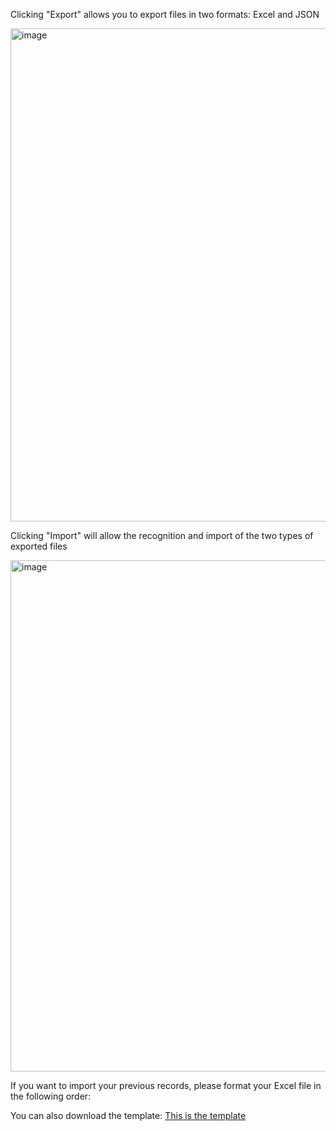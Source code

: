 Clicking "Export" allows you to export files in two formats: Excel and JSON

<img width="1213" height="789" alt="image" src="https://github.com/user-attachments/assets/75e085dd-cb4a-43b7-bc5e-03cc17f53759" />

Clicking "Import" will allow the recognition and import of the two types of exported files

<img width="1243" height="818" alt="image" src="https://github.com/user-attachments/assets/80272d4d-26db-431e-80b1-bfd746b4296e" />

If you want to import your previous records, please format your Excel file in the following order:


You can also download the template: [This is the template](template.elxe)
